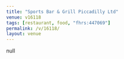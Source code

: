 ```yaml
---
title: "Sports Bar & Grill Piccadilly Ltd"
venue: v16118
tags: [restaurant, food, "fhrs:447069"]
permalink: /v/16118/
layout: venue
---
```

null